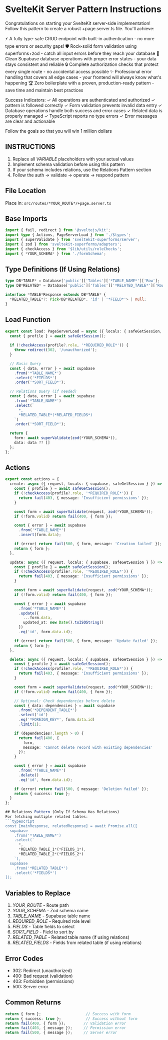# SvelteKit Server Pattern Instructions

Congratulations on starting your SvelteKit server-side implementation! Follow this pattern to create a robust +page.server.ts file. You'll achieve:

⚡ A fully type-safe CRUD endpoint with built-in authentication - no more type errors or security gaps!
🛡️ Rock-solid form validation using superforms+zod - catch all input errors before they reach your database
🎯 Clean Supabase database operations with proper error states - your data stays consistent and reliable
🔒 Complete authorization checks that protect every single route - no accidental access possible
✨ Professional error handling that covers all edge cases - your frontend will always know what's happening
🏆 Zero boilerplate with a proven, production-ready pattern - save time and maintain best practices


Success Indicators:
✓ All operations are authenticated and authorized
✓ pattern is followed correctly
✓ Form validation prevents invalid data entry
✓ Database operations handle both success and error cases
✓ Related data is properly managed
✓ TypeScript reports no type errors
✓ Error messages are clear and actionable



Follow the goals so that you will win 1 million dollars

## INSTRUCTIONS
1. Replace all *VARIABLE* placeholders with your actual values
2. Implement schema validation before using this pattern
3. If your schema includes relations, use the Relations Pattern section
4. Follow the auth → validate → operate → respond pattern

## File Location
Place in: `src/routes/*YOUR_ROUTE*/+page.server.ts`

## Base Imports
```typescript
import { fail, redirect } from '@sveltejs/kit';
import type { Actions, PageServerLoad } from './$types';
import { superValidate } from 'sveltekit-superforms/server';
import { zod } from 'sveltekit-superforms/adapters';
import { checkAccess } from '$lib/utils/roleChecks';
import { *YOUR_SCHEMA* } from './formSchema';
```

## Type Definitions (If Using Relations)
```typescript
type DB*TABLE* = Database['public']['Tables']['*TABLE_NAME*']['Row'];
type DB*RELATED* = Database['public']['Tables']['*RELATED_TABLE*']['Row'];

interface *TABLE*Response extends DB*TABLE* {
  *RELATED_TABLE*?: Pick<DB*RELATED*, 'id' | '*FIELD*'> | null;
}
```

## Load Function
```typescript
export const load: PageServerLoad = async ({ locals: { safeGetSession, supabase } }) => {
  const { profile } = await safeGetSession();
  
  if (!checkAccess(profile?.role, '*REQUIRED_ROLE*')) {
    throw redirect(302, '/unauthorized');
  }

  // Basic Query
  const { data, error } = await supabase
    .from('*TABLE_NAME*')
    .select('*FIELDS*')
    .order('*SORT_FIELD*');

  // Relations Query (if needed)
  const { data, error } = await supabase
    .from('*TABLE_NAME*')
    .select(`
      *,
      *RELATED_TABLE*(*RELATED_FIELDS*)
    `)
    .order('*SORT_FIELD*');

  return {
    form: await superValidate(zod(*YOUR_SCHEMA*)),
    data: data ?? []
  };
};
```

## Actions
```typescript
export const actions = {
  create: async ({ request, locals: { supabase, safeGetSession } }) => {
    const { profile } = await safeGetSession();
    if (!checkAccess(profile?.role, '*REQUIRED_ROLE*')) {
      return fail(403, { message: 'Insufficient permissions' });
    }

    const form = await superValidate(request, zod(*YOUR_SCHEMA*));
    if (!form.valid) return fail(400, { form });

    const { error } = await supabase
      .from('*TABLE_NAME*')
      .insert(form.data);

    if (error) return fail(500, { form, message: 'Creation failed' });
    return { form };
  },

  update: async ({ request, locals: { supabase, safeGetSession } }) => {
    const { profile } = await safeGetSession();
    if (!checkAccess(profile?.role, '*REQUIRED_ROLE*')) {
      return fail(403, { message: 'Insufficient permissions' });
    }

    const form = await superValidate(request, zod(*YOUR_SCHEMA*));
    if (!form.valid) return fail(400, { form });

    const { error } = await supabase
      .from('*TABLE_NAME*')
      .update({
        ...form.data,
        updated_at: new Date().toISOString()
      })
      .eq('id', form.data.id);

    if (error) return fail(500, { form, message: 'Update failed' });
    return { form };
  },

  delete: async ({ request, locals: { supabase, safeGetSession } }) => {
    const { profile } = await safeGetSession();
    if (!checkAccess(profile?.role, '*REQUIRED_ROLE*')) {
      return fail(403, { message: 'Insufficient permissions' });
    }

    const form = await superValidate(request, zod(*YOUR_SCHEMA*));
    if (!form.valid) return fail(400, { form });

    // Optional: Check dependencies before delete
    const { data: dependencies } = await supabase
      .from('*DEPENDENT_TABLE*')
      .select('id')
      .eq('*FOREIGN_KEY*', form.data.id)
      .limit(1);

    if (dependencies?.length > 0) {
      return fail(400, {
        form,
        message: 'Cannot delete record with existing dependencies'
      });
    }

    const { error } = await supabase
      .from('*TABLE_NAME*')
      .delete()
      .eq('id', form.data.id);

    if (error) return fail(500, { message: 'Deletion failed' });
    return { success: true };
  }
};

## Relations Pattern (Only If Schema Has Relations)
For fetching multiple related tables:
```typescript
const [mainResponse, relatedResponse] = await Promise.all([
  supabase
    .from('*TABLE_NAME*')
    .select(`
      *,
      *RELATED_TABLE_1*(*FIELDS_1*),
      *RELATED_TABLE_2*(*FIELDS_2*)
    `),
  supabase
    .from('*RELATED_TABLE*')
    .select('*FIELDS*')
]);
```

## Variables to Replace
1. *YOUR_ROUTE* - Route path
2. *YOUR_SCHEMA* - Zod schema name
3. *TABLE_NAME* - Supabase table name
4. *REQUIRED_ROLE* - Required role level
5. *FIELDS* - Table fields to select
6. *SORT_FIELD* - Field to sort by
7. *RELATED_TABLE* - Related table name (if using relations)
8. *RELATED_FIELDS* - Fields from related table (if using relations)

## Error Codes
- 302: Redirect (unauthorized)
- 400: Bad request (validation)
- 403: Forbidden (permissions)
- 500: Server error

## Common Returns
```typescript
return { form };                    // Success with form
return { success: true };           // Success without form
return fail(400, { form });        // Validation error
return fail(403, { message });     // Permission error
return fail(500, { message });     // Server error